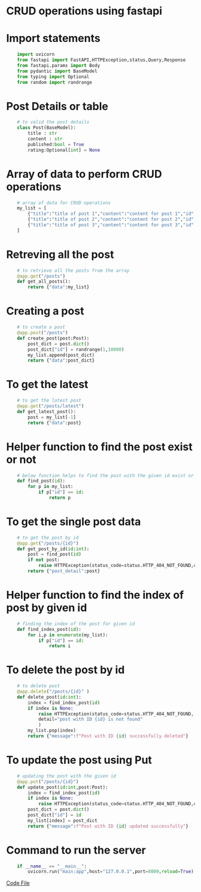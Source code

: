 # CRUD operations using fastapi

# Import statements 

```python
    import uvicorn
    from fastapi import FastAPI,HTTPException,status,Query,Response
    from fastapi.params import Body
    from pydantic import BaseModel
    from typing import Optional
    from random import randrange
```

# Post Details or table 

```python
    # to valid the post details
    class Post(BaseModel):
        title : str
        content : str
        published:bool = True
        rating:Optional[int] = None
```
# Array of data to perform CRUD operations

```python
    # array of data for CRUD operations
    my_list = [
        {"title":"title of post 1","content":"content for post 1","id":1},
        {"title":"title of post 2","content":"content for post 2","id":2},
        {"title":"title of post 3","content":"content for post 3","id":3}
    ]
```

# Retreving all the post

```python
    # to retrieve all the posts from the array 
    @app.get("/posts")
    def get_all_posts():
        return {"data":my_list}
```

# Creating a post

```python
    # to create a post
    @app.post("/posts")
    def create_post(post:Post):
        post_dict = post.dict()
        post_dict["id"] = randrange(1,10000)
        my_list.append(post_dict)
        return {"data":post_dict}
```

# To get the latest
```python
    # to get the latest post
    @app.get("/posts/latest")
    def get_latest_post():
        post = my_list[-1]
        return {"data":post}
```
# Helper function to find the post exist or not

```python
    # below function helps to find the post with the given id exist or not 
    def find_post(id):
        for p in my_list:
            if p["id"] == id:
                return p
```

# To get the single post data

```python
    # to get the post by id
    @app.get("/posts/{id}")
    def get_post_by_id(id:int):
        post = find_post(id)
        if not post:
            raise HTTPException(status_code=status.HTTP_404_NOT_FOUND,detail=f"post with ID {id} not found")
        return {"post_detail":post}
```

# Helper function to find the index of post by given id 

```python
    # finding the index of the post for given id
    def find_index_post(id):
        for i,p in enumerate(my_list):
            if p["id"] == id:
                return i
```

# To delete the post by id

```python
    # to delete post 
    @app.delete("/posts/{id}" )
    def delete_post(id:int):
        index = find_index_post(id)
        if index is None:
            raise HTTPException(status_code=status.HTTP_404_NOT_FOUND,
            detail="post with ID {id} is not found"
            )
        my_list.pop(index)
        return {"message":f"Post with ID {id} successfully deleted"}
```

# To update the post using Put

```python
    # updating the post with the given id
    @app.put("/posts/{id}")
    def update_post(id:int,post:Post):
        index = find_index_post(id)
        if index is None:
            raise HTTPException(status_code=status.HTTP_404_NOT_FOUND,detail=f"Post with ID {id} doesn't exist")
        post_dict = post.dict()
        post_dict["id"] = id
        my_list[index] = post_dict
        return {"message":f"Post with ID {id} updated successfully"}
```

# Command to run the server

```python
    if __name__ == "__main__":
        uvicorn.run("main:app",host="127.0.0.1",port=8000,reload=True)
```


[Code File](./main.py)
